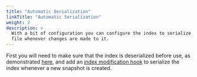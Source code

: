 ```yaml
---
title: "Automatic Serialization"
linkTitle: "Automatic Serialization"
weight: 2
description: >
  With a bit of configuration you can configure the index to serialize to a backing
  file whenever changes are made to it.
---
```


First you will need to make sure that the index is deserialized before use, as demonstrated [here](..), and add an [index modification hook](../../index-construction/withindexmodificationaction) to serialize the index whenever a new snapshot is created.